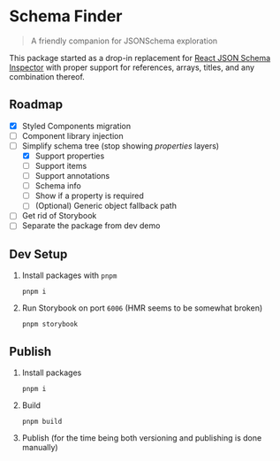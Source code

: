 # Schema Finder

> A friendly companion for JSONSchema exploration

This package started as a drop-in replacement for [React JSON Schema Inspector]
with proper support for references, arrays, titles, and any combination thereof.

## Roadmap

- [x] Styled Components migration
- [ ] Component library injection
- [ ] Simplify schema tree (stop showing _properties_ layers)
  - [x] Support properties
  - [ ] Support items
  - [ ] Support annotations
  - [ ] Schema info
  - [ ] Show if a property is required
  - [ ] (Optional) Generic object fallback path
- [ ] Get rid of Storybook
- [ ] Separate the package from dev demo

## Dev Setup

1. Install packages with `pnpm`
   ```
   pnpm i
   ```
1. Run Storybook on port `6006` (HMR seems to be somewhat broken)
   ```
   pnpm storybook
   ```

## Publish

1. Install packages
   ```
   pnpm i
   ```
1. Build
   ```
   pnpm build
   ```
1. Publish (for the time being both versioning and publishing is done manually)

[react json schema inspector]:
  https://github.com/CarstenWickner/react-jsonschema-inspector
